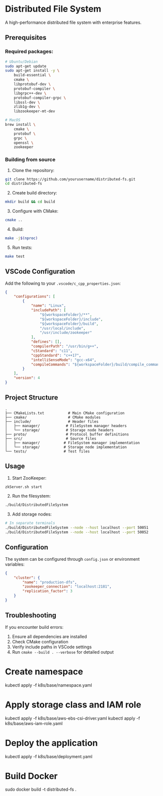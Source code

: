 # Distributed File System

A high-performance distributed file system with enterprise features.

## Prerequisites

### Required packages:
```bash
# Ubuntu/Debian
sudo apt-get update
sudo apt-get install -y \
    build-essential \
    cmake \
    libprotobuf-dev \
    protobuf-compiler \
    libgrpc++-dev \
    protobuf-compiler-grpc \
    libssl-dev \
    zlib1g-dev \
    libzookeeper-mt-dev

# MacOS
brew install \
    cmake \
    protobuf \
    grpc \
    openssl \
    zookeeper
```

### Building from source

1. Clone the repository:
```bash
git clone https://github.com/yourusername/distributed-fs.git
cd distributed-fs
```

2. Create build directory:
```bash
mkdir build && cd build
```

3. Configure with CMake:
```bash
cmake ..
```

4. Build:
```bash
make -j$(nproc)
```

5. Run tests:
```bash
make test
```

## VSCode Configuration

Add the following to your `.vscode/c_cpp_properties.json`:

```json
{
    "configurations": [
        {
            "name": "Linux",
            "includePath": [
                "${workspaceFolder}/**",
                "${workspaceFolder}/include",
                "${workspaceFolder}/build",
                "/usr/local/include",
                "/usr/include/zookeeper"
            ],
            "defines": [],
            "compilerPath": "/usr/bin/g++",
            "cStandard": "c11",
            "cppStandard": "c++17",
            "intelliSenseMode": "gcc-x64",
            "compileCommands": "${workspaceFolder}/build/compile_commands.json"
        }
    ],
    "version": 4
}
```

## Project Structure

```
.
├── CMakeLists.txt           # Main CMake configuration
├── cmake/                   # CMake modules
├── include/                 # Header files
│   ├── manager/            # FileSystem manager headers
│   └── storage/            # Storage node headers
├── proto/                  # Protocol buffer definitions
├── src/                    # Source files
│   ├── manager/           # FileSystem manager implementation
│   └── storage/           # Storage node implementation
└── tests/                 # Test files
```

## Usage

1. Start ZooKeeper:
```bash
zkServer.sh start
```

2. Run the filesystem:
```bash
./build/DistributedFileSystem
```

3. Add storage nodes:
```bash
# In separate terminals
./build/DistributedFileSystem --node --host localhost --port 50051
./build/DistributedFileSystem --node --host localhost --port 50052
```

## Configuration

The system can be configured through `config.json` or environment variables:

```json
{
    "cluster": {
        "name": "production-dfs",
        "zookeeper_connection": "localhost:2181",
        "replication_factor": 3
    }
}
```

## Troubleshooting

If you encounter build errors:

1. Ensure all dependencies are installed
2. Check CMake configuration
3. Verify include paths in VSCode settings
4. Run `cmake --build . --verbose` for detailed output


# Create namespace
kubectl apply -f k8s/base/namespace.yaml

# Apply storage class and IAM role
kubectl apply -f k8s/base/aws-ebs-csi-driver.yaml
kubectl apply -f k8s/base/aws-iam-role.yaml

# Deploy the application
kubectl apply -f k8s/base/deployment.yaml

# Build Docker

sudo docker build -t distributed-fs .
